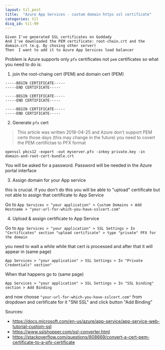 ```yaml
---
layout: til_post
title:  "Azure App Services - custom domain https ssl certificate"
categories: til
disq_id: til-99
---
```



```
Given I've generated SSL certificates on Goddady
And I've downloaded the PEM certificate: root-chain.crt and the domain.crt (e.g. By chosing other server)
Then  I want to add it to Azure App Services load balancer
```

Problem is Azure supports only `pfx` certificates not `pem` certificates
so what you need to do is:

1. join the root-chaing cert (PEM) and domain cert (PEM)

```
-----BEGIN CERTIFICATE-----
-----END CERTIFICATE-----

-----BEGIN CERTIFICATE-----
-----END CERTIFICATE-----

-----BEGIN CERTIFICATE-----
-----END CERTIFICATE-----
```

2. Generate `pfx` cert

> This article was written 2018-04-25 and Azure don't support PEM certs those days (this may change in the future)
> you need to covert the PEM certifictae to  PFX format

```
openssl pkcs12 -export -out myserver.pfx -inkey private.key -in domain-and-root-cert-bundle.crt
```

You will be asked for a password. Password will be needed in the Azure
portal interface

3. Assign domain for your App service

this is crucial. If you don't do this you will be able to "upload"
certificate but not able to assign that certificate to App Service


Go to `App Services > "your application" > Custom Domains > Add Hostname > "your-url-for-which-you-have-sslcert.com"`

4. Upload & assign certificate to App Service

Go to `App Services > "your application" > SSL Settings > In "Certificates" section "upload certificate" > type "private" PFX for the domain `

you need to wait a while while that cert is processed and after that it
will appear in (same page)


`App Services > "your application" > SSL Settings > In "Private Credentials" section"`

When that happens go to (same page)

`App Services > "your application" > SSL Settings > In "SSL binding" section > Add Binding`

and now choose `"your-url-for-which-you-have-sslcert.com"` from
dropdown and certificate for it "SNI SSL" and click button "Add Binding"


Sources:

* <https://docs.microsoft.com/en-us/azure/app-service/app-service-web-tutorial-custom-ssl>
* <https://www.sslshopper.com/ssl-converter.html>
* <https://stackoverflow.com/questions/808669/convert-a-cert-pem-certificate-to-a-pfx-certificate>

